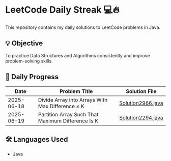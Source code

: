 # LeetCode Daily Streak 💻🔥

This repository contains my daily solutions to LeetCode problems in Java.

## 💡 Objective
To practice Data Structures and Algorithms consistently and improve problem-solving skills.

## 📅 Daily Progress

| Date       | Problem Title         | Solution File      |
|------------|------------------------|---------------------|
| 2025-06-18 | Divide Array into Arrays With Max Difference ≤ K | [Solution2966.java](Solution2966.java) |
| 2025-06-19 | Partition Array Such That Maximum Difference Is K | [Solution2294.java](Solution2294.java) |

## 🛠️ Languages Used
- Java



